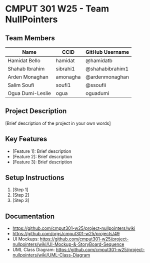 # CMPUT 301 W25 - Team NullPointers

## Team Members

| Name        | CCID   | GitHub Username |
| ----------- | ------ | --------------- |
| Hamidat Bello | hamidat | @hamidatb     |
| Shahab Ibrahim | sibrahi1 | @shahabibrahim1     |
| Arden Monaghan | amonagha | @ardenmonaghan    |
| Salim Soufi | soufi1 | @ssoufii     |
| Ogua Dumi-Leslie | ogua | oguadumi     |

## Project Description

[Brief description of the project in your own words]

## Key Features

- [Feature 1]: Brief description
- [Feature 2]: Brief description
- [Feature 3]: Brief description

## Setup Instructions

1. [Step 1]
2. [Step 2]
3. [Step 3]

## Documentation

- https://github.com/cmput301-w25/project-nullpointers/wiki
- https://github.com/orgs/cmput301-w25/projects/49
- UI Mockups: https://github.com/cmput301-w25/project-nullpointers/wiki/UI-Mockup-&-StoryBoard-Sequence
- UML Class Diagram: https://github.com/cmput301-w25/project-nullpointers/wiki/UML-Class-Diagram
